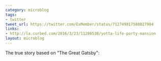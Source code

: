 ```yaml
---
category: microblog
tags:
- twitter
tweet_url: https://twitter.com/ExMember/status/712749817580027904
links:
- http://la.curbed.com/2016/3/23/11286538/yotta-life-party-mansion
layout: microblog
---
```

The true story based on "The Great Gatsby":
